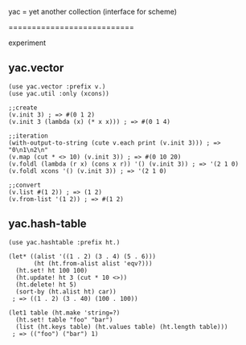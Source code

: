 yac = yet another collection (interface for scheme)

===========================

experiment

yac.vector
--------

    (use yac.vector :prefix v.)
    (use yac.util :only (xcons))

    ;;create    
    (v.init 3) ; => #(0 1 2)
    (v.init 3 (lambda (x) (* x x))) ; => #(0 1 4)

    ;;iteration
    (with-output-to-string (cute v.each print (v.init 3))) ; => "0\n1\n2\n"
    (v.map (cut * <> 10) (v.init 3)) ; => #(0 10 20)
    (v.foldl (lambda (r x) (cons x r)) '() (v.init 3)) ; => '(2 1 0)    
    (v.foldl xcons '() (v.init 3)) ; => '(2 1 0)

    ;;convert
    (v.list #(1 2)) ; => (1 2)
    (v.from-list '(1 2)) ; => #(1 2)

yac.hash-table
--------------

    (use yac.hashtable :prefix ht.)

    (let* ((alist '((1 . 2) (3 . 4) (5 . 6)))
           (ht (ht.from-alist alist 'eqv?)))
      (ht.set! ht 100 100)
      (ht.update! ht 3 (cut * 10 <>))
      (ht.delete! ht 5)
      (sort-by (ht.alist ht) car))
     ; => ((1 . 2) (3 . 40) (100 . 100))
     
    (let1 table (ht.make 'string=?)
      (ht.set! table "foo" "bar")
      (list (ht.keys table) (ht.values table) (ht.length table)))
     ; => (("foo") ("bar") 1)
